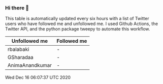 ### Hi there 👋

This table is automatically updated every six hours with a list of Twitter users who have followed me and unfollowed me. I used Github Actions, the Twitter API, and the python package tweepy to automate this workflow.

| Unfollowed me |  Followed me |
| --- | --- |
|rbalabaki|-|
|GSharadaa|-|
|AnimaAnandkumar|-|
Wed Dec 16 06:07:37 UTC 2020
